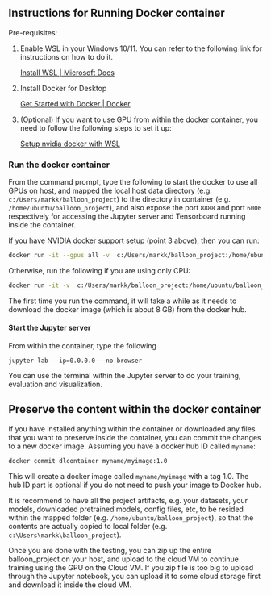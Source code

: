## Instructions for Running Docker container 



Pre-requisites: 

1. Enable WSL in your Windows 10/11.  You can refer to the following link for instructions on how to do it. 

   [Install WSL | Microsoft Docs](https://docs.microsoft.com/en-us/windows/wsl/install)

2. Install Docker for Desktop 

   [Get Started with Docker | Docker](https://www.docker.com/get-started)

3. (Optional) If you want to use GPU from within the docker container, you need to follow the following steps to set it up: 

   [Setup nvidia docker with WSL](https://github.com/nyp-sit/it3103/blob/main/nvidia-docker-wsl2.md)

   

### Run the docker container

From the command prompt, type the following to start the docker to use all GPUs on host, and mapped the local host data directory (e.g. `c:/Users/markk/balloon_project`) to the directory in container (e.g. `/home/ubuntu/balloon_project`), and also expose the port `8888` and port `6006` respectively for accessing the Jupyter server and Tensorboard running inside the container.

If you have NVIDIA docker support setup (point 3 above), then you can run:

```bash
docker run -it --gpus all -v  c:/Users/markk/balloon_project:/home/ubuntu/balloon_project -p 8888:8888 -p 6006:6006 --name dlcontainer --hostname it3103 ainyp/dlimage:1.0
```

Otherwise, run the following if you are using only CPU: 

```bash
docker run -it -v  c:/Users/markk/balloon_project:/home/ubuntu/balloon_project -p 8888:8888 -p 6006:6006 --name dlcontainer --hostname it3103 ainyp/dlimage:1.0
```


The first time you run the command, it will take a while as it needs to download the docker image (which is about 8 GB) from the docker hub. 



#### Start the Jupyter server

From within the container, type the following

```
jupyter lab --ip=0.0.0.0 --no-browser 
```



You can use the terminal within the Jupyter server to do your training, evaluation and visualization. 



## Preserve the content within the docker container 

If you have installed anything within the container or downloaded any files that you want to preserve inside the container, you can commit the changes to a new docker image. Assuming you have a docker hub ID called  `myname`:

```bash
docker commit dlcontainer myname/myimage:1.0
```

This will create a docker image called `myname/myimage` with a tag 1.0.  The hub ID part is optional if you do not need to push your image to Docker hub. 


It is recommend to have all the project artifacts, e.g. your datasets, your models, downloaded pretrained models, config files, etc, to be resided within the mapped folder (e.g. `/home/ubuntu/balloon_project`), so that the contents are actually copied to local folder (e.g. `c:\Users\markk\balloon_project`).  

Once you are done with the testing, you can zip up the entire balloon_project on your host, and upload to the cloud VM to continue training using the GPU on the Cloud VM.  If you zip file is too big to upload through the Jupyter notebook, you can upload it to some cloud storage first and download it inside the cloud VM. 

